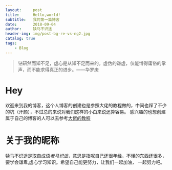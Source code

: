 ```yaml
---
layout:     post
title:      Hello,world!
subtitle:   我的第一篇博客
date:       2018-09-04
author:     犊马不识途
header-img: img/post-bg-re-vs-ng2.jpg
catalog: true
tags:
    - Blog
---
```


>钻研然而知不足，虚心是从知不足而来的。虚伪的谦虚，仅能博得庸俗的掌声，而不能求得真正的进步。——华罗庚

# Hey

欢迎来到我的博客，这个人博客的创建也是参照大佬的教程做的，中间也踩了不少的坑（汗颜），不过总的来说对我们这样的小白来说还算容易。
感兴趣的也想创建属于自己的博客的人可以去参考[大佬的教程](https://www.jianshu.com/p/e68fba58f75c)

# 关于我的昵称

犊马不识途是取自成语*老马识途*，意思是指呢自己还很年经，不懂的东西还很多，要学会谦卑,虚心学习知识。希望自己能更努力，让我们一起加油，
一起努力吧。
